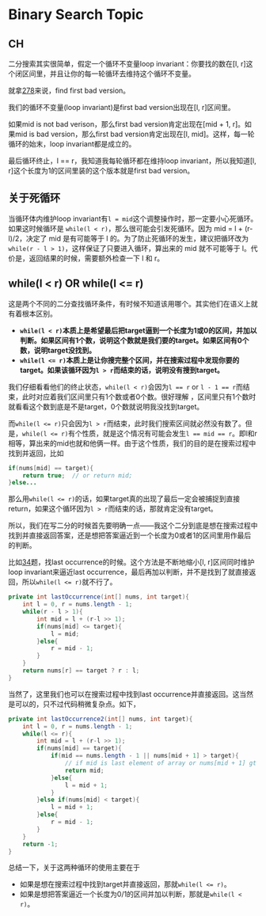 # Binary Search Topic

## CH

二分搜索其实很简单，假定一个循环不变量loop invariant：你要找的数在[l, r]这个闭区间里，并且让你的每一轮循环去维持这个循环不变量。

就拿[278](278-First-Bad-Version.md)来说，find first bad version。

我们的循环不变量(loop invariant)是first bad version出现在[l, r]区间里。

如果mid is not bad verison，那么first bad version肯定出现在[mid + 1, r]。如果mid is bad version，那么first bad version肯定出现在[l, mid]。这样，每一轮循环的始末，loop invariant都是成立的。

最后循环终止，l == r，我知道我每轮循环都在维持loop invariant，所以我知道[l, r]这个长度为1的区间里装的这个版本就是first bad version。

## 关于死循环

当循环体内维护loop invariant有`l = mid`这个调整操作时，那一定要小心死循环。如果这时候循环是 `while(l < r)`，那么很可能会引发死循环。因为 mid = l + (r-l)/2，决定了 mid 是有可能等于 l 的。为了防止死循环的发生，建议把循环改为`while(r - l > 1)`，这样保证了只要进入循环，算出来的 mid 就不可能等于 l。代价是，返回结果的时候，需要额外检查一下 l 和 r。

## while(l < r) OR while(l <= r)

这是两个不同的二分查找循环条件，有时候不知道该用哪个。其实他们在语义上就有着根本区别。
+ **`while(l < r)`本质上是希望最后把target逼到一个长度为1或0的区间，并加以判断。如果区间有1个数，说明这个数就是我们要的target。如果区间有0个数，说明target没找到。**
+ **`while(l <= r)`本质上是让你搜完整个区间，并在搜索过程中发现你要的target。如果该循环因为`l > r`而结束的话，说明没有搜到target。**

我们仔细看看他们的终止状态，`while(l < r)`会因为`l == r` or `l - 1 == r`而结束，此时对应着我们区间里只有1个数或者0个数。很好理解 ，区间里只有1个数时就看看这个数到底是不是target，0个数就说明我没找到target。


而`while(l <= r)`只会因为`l > r`而结束，此时我们搜索区间就必然没有数了。但是，`while(l <= r)`有个性质，就是这个情况有可能会发生`l == mid == r`。即l和r相等，算出来的mid也就和他俩一样。由于这个性质，我们的目的是在搜索过程中找到并返回，比如
```java
if(nums[mid] == target){
    return true;  // or return mid;
}else...
```
那么用`while(l <= r)`的话，如果target真的出现了最后一定会被捕捉到直接return，如果这个循环因为`l > r`而结束的话，那就肯定没有target。

所以，我们在写二分的时候首先要明确一点——我这个二分到底是想在搜索过程中找到并直接返回答案，还是想把答案逼近到一个长度为0或者1的区间里用作最后的判断。

比如[34](34-Find-First-and-Last-Position.md)题，找last occurrence的时候。这个方法是不断地缩小[l, r]区间同时维护loop invariant来逼近last occurrence，最后再加以判断，并不是找到了就直接返回，所以`while(l <= r)`就不行了。
```java
private int lastOccurrence(int[] nums, int target){
    int l = 0, r = nums.length - 1;
    while(r - l > 1){
        int mid = l + (r-l >> 1);
        if(nums[mid] <= target){
            l = mid;
        }else{
            r = mid - 1;
        }
    }
    return nums[r] == target ? r : l;
}
```

当然了，这里我们也可以在搜索过程中找到last occurrence并直接返回。这当然是可以的，只不过代码稍微复杂点。如下，
```java
private int lastOccurrence2(int[] nums, int target){
    int l = 0, r = nums.length - 1;
    while(l <= r){
        int mid = l + (r-l >> 1);
        if(nums[mid] == target){
            if(mid == nums.length - 1 || nums[mid + 1] > target){
                // if mid is last element of array or nums[mid + 1] gt target
                return mid;
            }else{
                l = mid + 1;
            }
        }else if(nums[mid] < target){
            l = mid + 1;
        }else{
            r = mid - 1;
        }
    }
    return -1;
}
```

总结一下，关于这两种循环的使用主要在于
+ 如果是想在搜索过程中找到target并直接返回，那就`while(l <= r)`。
+ 如果是想把答案逼近一个长度为0/1的区间并加以判断，那就是`while(l < r)`。